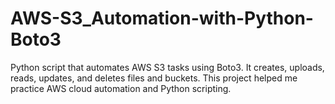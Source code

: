 # AWS-S3_Automation-with-Python-Boto3
Python script that automates AWS S3 tasks using Boto3. It creates, uploads, reads, updates, and deletes files and buckets. This project helped me practice AWS cloud automation and Python scripting.
